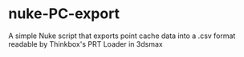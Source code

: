 # nuke-PC-export
A simple Nuke script that exports point cache data into a .csv format readable by Thinkbox's PRT Loader in 3dsmax
